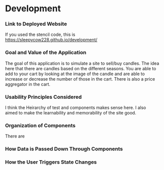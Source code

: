 # Development

### Link to Deployed Website
If you used the stencil code, this is https://sleepycow228.github.io/development/

### Goal and Value of the Application

The goal of this application is to simulate a site to sell/buy candles. The idea here that there are candles based on the different seasons. You are able to add to your cart by looking at the image of the candle and are able to increase or decrease the number of those in the cart. There is also a price aggregator in the cart. 

### Usability Principles Considered

I think the Heirarchy of test and components makes sense here. I also aimed to make the learnability and memorability of the site good.

### Organization of Components

There are 

### How Data is Passed Down Through Components

### How the User Triggers State Changes

